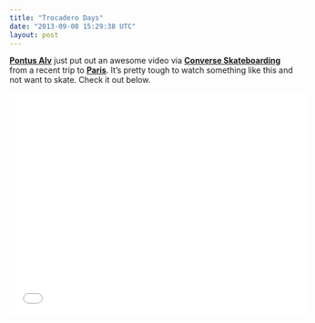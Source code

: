 ```yaml
---
title: "Trocadero Days"
date: "2013-09-08 15:29:38 UTC"
layout: post
---
```


<p><strong><a href="https://polarskateco.com/polarpromo-2/">Pontus Alv</a></strong> just put out an awesome video via <strong><a href="https://www.converse.com/content/landing/skateboarding">Converse Skateboarding </a></strong>from a recent trip to <strong><a href="https://www.blogotheque.net/">Paris</a></strong>. It&#8217;s pretty tough to watch something like this and not want to skate. Check it out below. </p>
<p><iframe frameborder="0" height="393" src="//www.youtube.com/embed/QjYGIf72xCw" width="524"></iframe></p>
